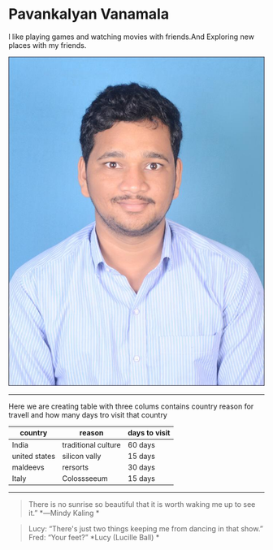 # Pavankalyan Vanamala

l like playing games and watching movies with friends.And Exploring new places with my friends.

![link for image](https://github.com/vanamalapk/assignment2-vanamala/blob/main/pavankalyan.jpeg)

------

Here we are creating table with three colums contains country reason for travell and how many days tro visit that country

|country| reason | days to visit |
|-------|--------|---------------|
|India  |traditional culture| 60 days|
|united states| silicon vally| 15 days|
|maldeevs| rersorts | 30 days|
|Italy | Colossseeum | 15 days|


--------------------

>There is no sunrise so beautiful that it is worth waking me up to see it.”
*―Mindy Kaling *

>Lucy: “There's just two things keeping me from dancing in that show.”
Fred: “Your feet?”
*Lucy (Lucille Ball) *
